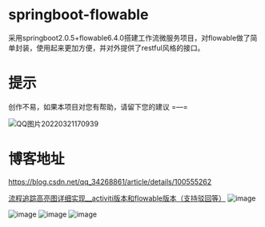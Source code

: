 # springboot-flowable
采用springboot2.0.5+flowable6.4.0搭建工作流微服务项目，对flowable做了简单封装，使用起来更加方便，并对外提供了restful风格的接口。

# 提示
创作不易，如果本项目对您有帮助，请留下您的建议 =—=

<!-- ![微信图片_20220301111227](https://user-images.githubusercontent.com/51793431/156098321-8e0328f6-9793-4e37-bf52-fdc045bfd7cf.jpg) -->
<!-- ![image](https://user-images.githubusercontent.com/51793431/156120565-f2472190-a17c-4dc2-8b94-a6c4d5271baa.png) -->

![QQ图片20220321170939](https://user-images.githubusercontent.com/51793431/159232809-3ce5cdcb-05bd-4fc1-bbdd-7de6f03dcc4a.jpg)





# 博客地址
https://blog.csdn.net/qq_34268861/article/details/100555262


[流程追踪高亮图详细实现__activiti版本和flowable版本（支持驳回等）](https://blog.csdn.net/qq_34268861/article/details/100555262)
![image](https://user-images.githubusercontent.com/51793431/115829712-e1059100-a441-11eb-9f3a-f1c235f84bb5.png)

![image](https://user-images.githubusercontent.com/51793431/115829904-22963c00-a442-11eb-8fb8-6e1fb5aaab22.png)
![image](https://user-images.githubusercontent.com/51793431/115829921-288c1d00-a442-11eb-8c85-71950c1e4f8a.png)
![image](https://user-images.githubusercontent.com/51793431/115829941-2cb83a80-a442-11eb-8391-317c45bdd6a2.png)
